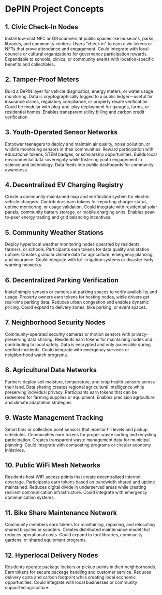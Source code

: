 # DePIN Project Concepts

## 1. Civic Check-In Nodes
Install low-cost NFC or QR scanners at public spaces like museums, parks, libraries, and community centers. Users "check in" to earn civic tokens or NFTs that prove attendance and engagement. Could integrate with local councils or cultural organizations for governance participation rewards. Expandable to schools, clinics, or community events with location-specific benefits and collectibles.

## 2. Tamper-Proof Meters
Build a DePIN layer for vehicle diagnostics, energy meters, or water usage monitoring. Data is cryptographically logged to a public ledger—useful for insurance claims, regulatory compliance, or property resale verification. Could be modular with plug-and-play deployment for garages, farms, or residential homes. Enables transparent utility billing and carbon credit verification.

## 3. Youth-Operated Sensor Networks
Empower teenagers to deploy and maintain air quality, noise pollution, or wildlife monitoring sensors in their communities. Reward participation with educational tokens, STEM badges, or scholarship opportunities. Builds local environmental data sovereignty while fostering youth engagement in science and technology. Data feeds into public dashboards for community awareness.

## 4. Decentralized EV Charging Registry
Create a community-maintained map and verification system for electric vehicle chargers. Contributors earn tokens for reporting charger status, uptime monitoring, or usage validation. Could integrate with residential solar panels, community battery storage, or mobile charging units. Enables peer-to-peer energy trading and grid balancing incentives.

## 5. Community Weather Stations
Deploy hyperlocal weather monitoring nodes operated by residents, farmers, or schools. Participants earn tokens for data quality and station uptime. Creates granular climate data for agriculture, emergency planning, and insurance. Could integrate with IoT irrigation systems or disaster early warning networks.

## 6. Decentralized Parking Verification
Install simple sensors or cameras at parking spaces to verify availability and usage. Property owners earn tokens for hosting nodes, while drivers get real-time parking data. Reduces urban congestion and enables dynamic pricing. Could expand to delivery zones, bike parking, or event spaces.

## 7. Neighborhood Security Nodes
Community-operated security cameras or motion sensors with privacy-preserving data sharing. Residents earn tokens for maintaining nodes and contributing to local safety. Data is encrypted and only accessible during verified incidents. Could integrate with emergency services or neighborhood watch programs.

## 8. Agricultural Data Networks
Farmers deploy soil moisture, temperature, and crop health sensors across their land. Data sharing creates regional agricultural intelligence while preserving individual privacy. Participants earn tokens that can be redeemed for farming supplies or equipment. Enables precision agriculture and climate adaptation strategies.

## 9. Waste Management Tracking
Smart bins or collection point sensors that monitor fill levels and pickup schedules. Communities earn tokens for proper waste sorting and recycling participation. Creates transparent waste management data for municipal planning. Could integrate with composting programs or circular economy initiatives.

## 10. Public WiFi Mesh Networks
Residents host WiFi access points that create decentralized internet coverage. Participants earn tokens based on bandwidth shared and uptime maintained. Reduces digital divide in underserved areas while creating resilient communication infrastructure. Could integrate with emergency communication systems.

## 11. Bike Share Maintenance Network
Community members earn tokens for maintaining, repairing, and relocating shared bicycles or scooters. Creates distributed maintenance model that reduces operational costs. Could expand to tool libraries, community gardens, or shared equipment programs.

## 12. Hyperlocal Delivery Nodes
Residents operate package lockers or pickup points in their neighborhoods. Earn tokens for secure package handling and customer service. Reduces delivery costs and carbon footprint while creating local economic opportunities. Could integrate with local businesses or community supported agriculture.